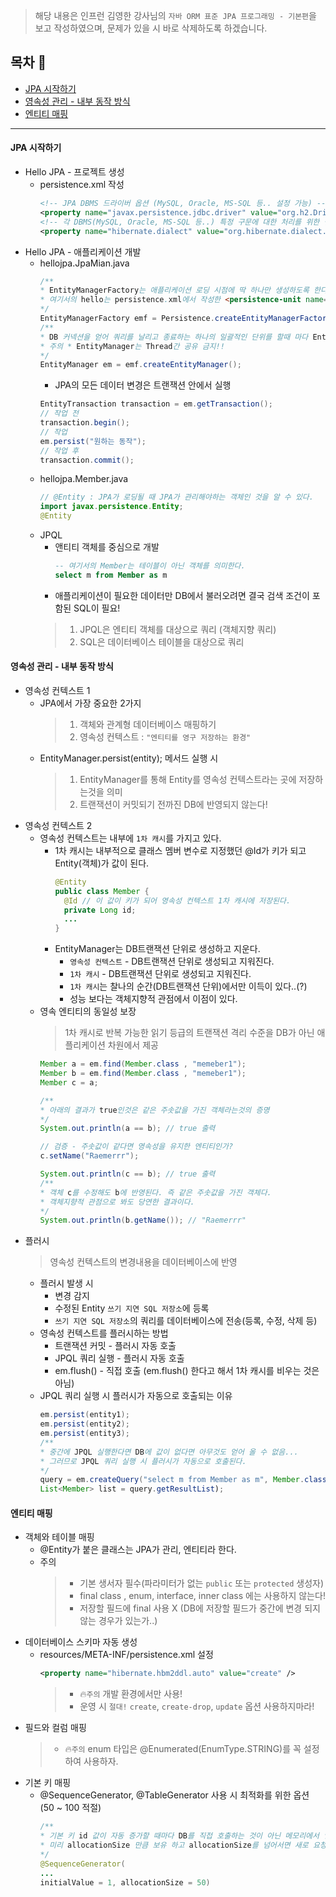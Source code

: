 > 해당 내용은 인프런 김영한 강사님의 `자바 ORM 표준 JPA 프로그래밍 - 기본편`을 보고 작성하였으며, 문제가 있을 시 바로 삭제하도록 하겠습니다.

## 목차 🚀
- [JPA 시작하기](#jpa-시작하기)
- [영속성 관리 - 내부 동작 방식](#영속성-관리---내부-동작-방식)
- [엔티티 매핑](#엔티티-매핑)
---

#### JPA 시작하기

* Hello JPA - 프로젝트 생성
    * persistence.xml 작성
        ```xml
      <!-- JPA DBMS 드라이버 옵션 (MySQL, Oracle, MS-SQL 등.. 설정 가능) -->
      <property name="javax.persistence.jdbc.driver" value="org.h2.Driver"/>
      <!-- 각 DBMS(MySQL, Oracle, MS-SQL 등..) 특정 구문에 대한 처리를 위한 설정 -->
      <property name="hibernate.dialect" value="org.hibernate.dialect.H2Dialect"/>
      ```
* Hello JPA - 애플리케이션 개발
    * hellojpa.JpaMian.java
        ```java
        /**
        * EntityManagerFactory는 애플리케이션 로딩 시점에 딱 하나만 생성하도록 한다!!
        * 여기서의 hello는 persistence.xml에서 작성한 <persistence-unit name="hello"> 값
        */
        EntityManagerFactory emf = Persistence.createEntityManagerFactory("hello");
        /** 
        * DB 커넥션을 얻어 쿼리를 날리고 종료하는 하나의 일괄적인 단위를 할때 마다 EntityManager를 생성한다.
        * 주의 * EntityManager는 Thread간 공유 금지!!  
        */
        EntityManager em = emf.createEntityManager();
        ```
        * JPA의 모든 데이터 변경은 트랜잭션 안에서 실행
        ```java
      EntityTransaction transaction = em.getTransaction();      
      // 작업 전                                                    
      transaction.begin();
      // 작업
      em.persist("원하는 동작");
      // 작업 후
      transaction.commit();
        ```
    * hellojpa.Member.java
        ```java
        // @Entity : JPA가 로딩될 때 JPA가 관리해야하는 객체인 것을 알 수 있다.
        import javax.persistence.Entity;
        @Entity
        ```
    * JPQL
        * 앤티티 객체를 중심으로 개발
            ```sql 
            -- 여기서의 Member는 테이블이 아닌 객체를 의미한다.
            select m from Member as m
            ```
        * 애플리케이션이 필요한 데이터만 DB에서 불러오려면 결국 검색 조건이 포함된 SQL이 필요!
      > 1. JPQL은 엔티티 객체를 대상으로 쿼리 (객체지향 쿼리)
      > 2. SQL은 데이터베이스 테이블을 대상으로 쿼리

#### 영속성 관리 - 내부 동작 방식

* 영속성 컨텍스트 1
    * JPA에서 가장 중요한 2가지
      > 1. 객체와 관계형 데이터베이스 매핑하기
      > 2. 영속성 컨텍스트 : `"엔티티를 영구 저장하는 환경"`
    * EntityManager.persist(entity); 메서드 실행 시
      > 1. EntityManager를 통해 Entity를 영속성 컨텍스트라는 곳에 저장하는것을 의미
      > 2. 트랜잭션이 커밋되기 전까진 DB에 반영되지 않는다!
* 영속성 컨텍스트 2
    * 영속성 컨텍스트는 내부에 `1차 캐시`를 가지고 있다.
        * 1차 캐시는 내부적으로 클래스 멤버 변수로 지정했던 @Id가 키가 되고 Entity(객체)가 값이 된다.
            ```java
          @Entity
          public class Member {
              @Id // 이 값이 키가 되어 영속성 컨텍스트 1차 캐시에 저장된다.
              private Long id;
              ...
          }
          ```
        * EntityManager는 DB트랜잭션 단위로 생성하고 지운다.
            * `영속성 컨텍스트` - DB트랜잭션 단위로 생성되고 지워진다.
            * `1차 캐시` - DB트랜잭션 단위로 생성되고 지워진다.
            * `1차 캐시`는 찰나의 순간(DB트랜잭션 단위)에서만 이득이 있다..(?)
            * 성능 보다는 객체지향적 관점에서 이점이 있다.
    * 영속 엔티티의 동일성 보장
      > 1차 캐시로 반복 가능한 읽기 등급의 트랜잭션 격리 수준을 DB가 아닌 애플리케이션 차원에서 제공
        ```java
      Member a = em.find(Member.class , "memeber1");
      Member b = em.find(Member.class , "memeber1");
      Member c = a;
      
      /**
      * 아래의 결과가 true인것은 같은 주솟값을 가진 객체라는것의 증명
      */
      System.out.println(a == b); // true 출력
      
      // 검증 - 주솟값이 같다면 영속성을 유지한 엔티티인가?
      c.setName("Raemerrr");
      
      System.out.println(c == b); // true 출력
      /**
      * 객체 c를 수정해도 b에 반영된다. 즉 같은 주솟값을 가진 객체다.
      * 객체지향적 관점으로 봐도 당연한 결과이다. 
      */
      System.out.println(b.getName()); // "Raemerrr"       
        ```
* 플러시
    > 영속성 컨텍스트의 변경내용을 데이터베이스에 반영
    * 플러시 발생 시
        * 변경 감지
        * 수정된 Entity `쓰기 지연 SQL 저장소`에 등록
        * `쓰기 지연 SQL 저장소`의 쿼리를 데이터베이스에 전송(등록, 수정, 삭제 등)
    * 영속성 컨텍스트를 플러시하는 방법
        * 트랜잭션 커밋 - 플러시 자동 호출
        * JPQL 쿼리 실행 - 플러시 자동 호출
        * em.flush() - 직접 호출 (em.flush() 한다고 해서 1차 캐시를 비우는 것은 아님)
    * JPQL 쿼리 실행 시 플러시가 자동으로 호출되는 이유
        ```java
      em.persist(entity1);
      em.persist(entity2);
      em.persist(entity3);
      /**
      * 중간에 JPQL 실행한다면 DB에 값이 없다면 아무것도 얻어 올 수 없음...
      * 그러므로 JPQL 쿼리 실행 시 플러시가 자동으로 호출된다.
      */
      query = em.createQuery("select m from Member as m", Member.class);
      List<Member> list = query.getResultList);
      ```
#### 엔티티 매핑

* 객체와 테이블 매핑
    * @Entity가 붙은 클래스는 JPA가 관리, 엔티티라 한다.
    * 주의
        > * 기본 생서자 필수(파라미터가 없는 `public` 또는 `protected` 생성자)
        > * final class , enum, interface, inner class 에는 사용하지 않는다!
        > * 저장할 필드에 final 사용 X (DB에 저장할 필드가 중간에 변경 되지 않는 경우가 있는가..)
* 데이터베이스 스키마 자동 생성
    * resources/META-INF/persistence.xml 설정
        ```xml
        <property name="hibernate.hbm2ddl.auto" value="create" />
        ```
        > * 🔥`주의` 개발 환경에서만 사용!
        > * 운영 시 `절대!` `create`, `create-drop`, `update` 옵션 사용하지마라!
* 필드와 컬럼 매핑
    > * 🔥`주의` enum 타입은 @Enumerated(EnumType.STRING)를 꼭 설정하여 사용하자.
* 기본 키 매핑
    * @SequenceGenerator, @TableGenerator 사용 시 최적화를 위한 옵션 (50 ~ 100 적절)
        ```java
      /**
      * 기본 키 id 값이 자동 증가할 때마다 DB를 직접 호출하는 것이 아닌 메모리에서 얻도록
      * 미리 allocationSize 만큼 보유 하고 allocationSize를 넘어서면 새로 요청하는 것!
      */
      @SequenceGenerator(
      ...
      initialValue = 1, allocationSize = 50)
        ```

